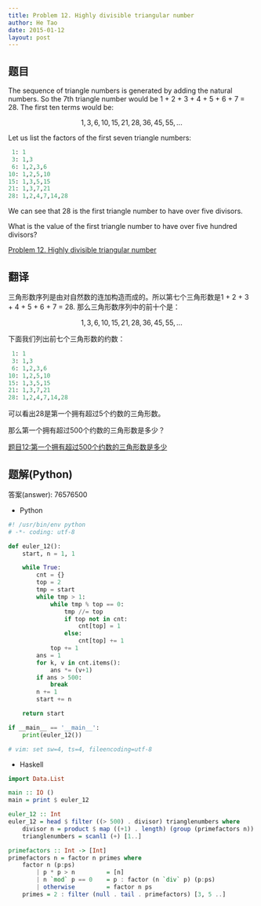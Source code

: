 ```yaml
---
title: Problem 12. Highly divisible triangular number
author: He Tao
date: 2015-01-12
layout: post
---
```


## 题目

The sequence of triangle numbers is generated by adding the natural numbers. So the 7th triangle number would be 1 + 2 + 3 + 4 + 5 + 6 + 7 = 28. The first ten terms would be:

$$ 1, 3, 6, 10, 15, 21, 28, 36, 45, 55, ...$$

Let us list the factors of the first seven triangle numbers:
<!--more-->
```python
 1: 1
 3: 1,3
 6: 1,2,3,6
10: 1,2,5,10
15: 1,3,5,15
21: 1,3,7,21
28: 1,2,4,7,14,28
```

We can see that 28 is the first triangle number to have over five divisors.

What is the value of the first triangle number to have over five hundred divisors?

[Problem 12. Highly divisible triangular number](https://projecteuler.net/problem=12 "Problem 12")

## 翻译
三角形数序列是由对自然数的连加构造而成的。所以第七个三角形数是1 + 2 + 3 + 4 + 5 + 6 + 7 = 28. 那么三角形数序列中的前十个是：

$$ 1, 3, 6, 10, 15, 21, 28, 36, 45, 55, ... $$

下面我们列出前七个三角形数的约数：

```python
 1: 1
 3: 1,3
 6: 1,2,3,6
10: 1,2,5,10
15: 1,3,5,15
21: 1,3,7,21
28: 1,2,4,7,14,28
```

可以看出28是第一个拥有超过5个约数的三角形数。

那么第一个拥有超过500个约数的三角形数是多少？

[题目12:第一个拥有超过500个约数的三角形数是多少](http://pe.spiritzhang.com/index.php/2011-05-11-09-44-54/13-12500 "题目12")

## 题解(Python)

答案(answer): 76576500

+ Python

```python
#! /usr/bin/env python
# -*- coding: utf-8

def euler_12():
    start, n = 1, 1

    while True:
        cnt = {}
        top = 2
        tmp = start
        while tmp > 1:
            while tmp % top == 0:
                tmp //= top
                if top not in cnt:
                    cnt[top] = 1
                else:
                    cnt[top] += 1
            top += 1
        ans = 1
        for k, v in cnt.items():
            ans *= (v+1)
        if ans > 500:
            break
        n += 1
        start += n

    return start

if __main__ == '__main__':
    print(euler_12())

# vim: set sw=4, ts=4, fileencoding=utf-8
```

+ Haskell

```haskell
import Data.List

main :: IO ()
main = print $ euler_12

euler_12 :: Int
euler_12 = head $ filter ((> 500) . divisor) trianglenumbers where
    divisor n = product $ map ((+1) . length) (group (primefactors n))
    trianglenumbers = scanl1 (+) [1..]

primefactors :: Int -> [Int]
primefactors n = factor n primes where
    factor n (p:ps)
        | p * p > n         = [n]
        | n `mod` p == 0    = p : factor (n `div` p) (p:ps)
        | otherwise         = factor n ps
    primes = 2 : filter (null . tail . primefactors) [3, 5 ..]
```
